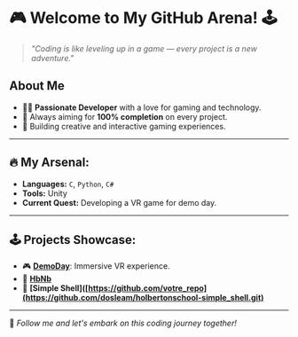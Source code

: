 # 🎮 Welcome to My GitHub Arena! 🕹️

> *"Coding is like leveling up in a game — every project is a new adventure."*

## About Me
- 🧑‍💻 **Passionate Developer** with a love for gaming and technology.
- 🎯 Always aiming for **100% completion** on every project.
- 🎨 Building creative and interactive gaming experiences.

---

## 🔥 My Arsenal:
- **Languages:** `C`, `Python`, `C#`
- **Tools:** Unity
- **Current Quest:** Developing a VR game for demo day.

---

## 🕹️ Projects Showcase:
- 🎮 **[DemoDay](https://github.com/dosleam/DemoDay.git)**: Immersive VR experience.
- 🚀 **[HbNb](https://github.com/dosleam/Project-HbNb.git)**
- 🔗 **[Simple Shell]([https://github.com/votre_repo](https://github.com/dosleam/holbertonschool-simple_shell.git)**

---

🌟 *Follow me and let's embark on this coding journey together!*
